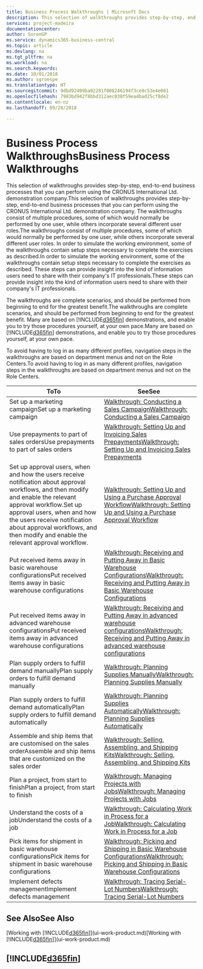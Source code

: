 ```yaml
---
title: Business Process Walkthroughs | Microsoft Docs
description: This selection of walkthroughs provides step-by-step, end-to-end business processes that you can perform using the CRONUS International Ltd. demonstration company. The walkthroughs consist of multiple procedures, some of which would normally be performed by one user, while others incorporate several different user roles. In order to simulate the working environment, some of the walkthroughs contain setup steps necessary to complete the exercises as described. These steps can provide insight into the kind of information users need to share with their company's IT professionals.
services: project-madeira
documentationcenter: 
author: SorenGP
ms.service: dynamics365-business-central
ms.topic: article
ms.devlang: na
ms.tgt_pltfrm: na
ms.workload: na
ms.search.keywords: 
ms.date: 10/01/2018
ms.author: sgroespe
ms.translationtype: HT
ms.sourcegitcommit: 9dbd92409ba02281f008246194f3ce0c53e4e001
ms.openlocfilehash: 7983bd942f8bbd312aec030f59ea4bad25cf8de2
ms.contentlocale: en-nz
ms.lasthandoff: 09/28/2018

---
```

# <a name="business-process-walkthroughs"></a><span data-ttu-id="982b7-106">Business Process Walkthroughs</span><span class="sxs-lookup"><span data-stu-id="982b7-106">Business Process Walkthroughs</span></span>
<span data-ttu-id="982b7-107">This selection of walkthroughs provides step-by-step, end-to-end business processes that you can perform using the CRONUS International Ltd. demonstration company.</span><span class="sxs-lookup"><span data-stu-id="982b7-107">This selection of walkthroughs provides step-by-step, end-to-end business processes that you can perform using the CRONUS International Ltd. demonstration company.</span></span> <span data-ttu-id="982b7-108">The walkthroughs consist of multiple procedures, some of which would normally be performed by one user, while others incorporate several different user roles.</span><span class="sxs-lookup"><span data-stu-id="982b7-108">The walkthroughs consist of multiple procedures, some of which would normally be performed by one user, while others incorporate several different user roles.</span></span> <span data-ttu-id="982b7-109">In order to simulate the working environment, some of the walkthroughs contain setup steps necessary to complete the exercises as described.</span><span class="sxs-lookup"><span data-stu-id="982b7-109">In order to simulate the working environment, some of the walkthroughs contain setup steps necessary to complete the exercises as described.</span></span> <span data-ttu-id="982b7-110">These steps can provide insight into the kind of information users need to share with their company's IT professionals.</span><span class="sxs-lookup"><span data-stu-id="982b7-110">These steps can provide insight into the kind of information users need to share with their company's IT professionals.</span></span>  

 <span data-ttu-id="982b7-111">The walkthroughs are complete scenarios, and should be performed from beginning to end for the greatest benefit.</span><span class="sxs-lookup"><span data-stu-id="982b7-111">The walkthroughs are complete scenarios, and should be performed from beginning to end for the greatest benefit.</span></span> <span data-ttu-id="982b7-112">Many are based on [!INCLUDE[d365fin](includes/d365fin_md.md)] demonstrations, and enable you to try those procedures yourself, at your own pace.</span><span class="sxs-lookup"><span data-stu-id="982b7-112">Many are based on [!INCLUDE[d365fin](includes/d365fin_md.md)] demonstrations, and enable you to try those procedures yourself, at your own pace.</span></span>  

 <span data-ttu-id="982b7-113">To avoid having to log in as many different profiles, navigation steps in the walkthroughs are based on department menus and not on the Role Centers.</span><span class="sxs-lookup"><span data-stu-id="982b7-113">To avoid having to log in as many different profiles, navigation steps in the walkthroughs are based on department menus and not on the Role Centers.</span></span>  

|<span data-ttu-id="982b7-114">To</span><span class="sxs-lookup"><span data-stu-id="982b7-114">To</span></span>|<span data-ttu-id="982b7-115">See</span><span class="sxs-lookup"><span data-stu-id="982b7-115">See</span></span>|  
|--------|---------|  
|<span data-ttu-id="982b7-116">Set up a marketing campaign</span><span class="sxs-lookup"><span data-stu-id="982b7-116">Set up a marketing campaign</span></span>|[<span data-ttu-id="982b7-117">Walkthrough: Conducting a Sales Campaign</span><span class="sxs-lookup"><span data-stu-id="982b7-117">Walkthrough: Conducting a Sales Campaign</span></span>](walkthrough-conducting-a-sales-campaign.md)|  
|<span data-ttu-id="982b7-118">Use prepayments to part of sales orders</span><span class="sxs-lookup"><span data-stu-id="982b7-118">Use prepayments to part of sales orders</span></span>|[<span data-ttu-id="982b7-119">Walkthrough: Setting Up and Invoicing Sales Prepayments</span><span class="sxs-lookup"><span data-stu-id="982b7-119">Walkthrough: Setting Up and Invoicing Sales Prepayments</span></span>](walkthrough-setting-up-and-invoicing-sales-prepayments.md)|  
|<span data-ttu-id="982b7-120">Set up approval users, when and how the users receive notification about approval workflows, and then modify and enable the relevant approval workflow.</span><span class="sxs-lookup"><span data-stu-id="982b7-120">Set up approval users, when and how the users receive notification about approval workflows, and then modify and enable the relevant approval workflow.</span></span>|[<span data-ttu-id="982b7-121">Walkthrough: Setting Up and Using a Purchase Approval Workflow</span><span class="sxs-lookup"><span data-stu-id="982b7-121">Walkthrough: Setting Up and Using a Purchase Approval Workflow</span></span>](walkthrough-setting-up-and-using-a-purchase-approval-workflow.md)|  
|<span data-ttu-id="982b7-122">Put received items away in basic warehouse configurations</span><span class="sxs-lookup"><span data-stu-id="982b7-122">Put received items away in basic warehouse configurations</span></span>|[<span data-ttu-id="982b7-123">Walkthrough: Receiving and Putting Away in Basic Warehouse Configurations</span><span class="sxs-lookup"><span data-stu-id="982b7-123">Walkthrough: Receiving and Putting Away in Basic Warehouse Configurations</span></span>](walkthrough-receiving-and-putting-away-in-basic-warehousing.md)|  
|<span data-ttu-id="982b7-124">Put received items away in advanced warehouse configurations</span><span class="sxs-lookup"><span data-stu-id="982b7-124">Put received items away in advanced warehouse configurations</span></span>|[<span data-ttu-id="982b7-125">Walkthrough: Receiving and Putting Away in advanced warehouse configurations</span><span class="sxs-lookup"><span data-stu-id="982b7-125">Walkthrough: Receiving and Putting Away in advanced warehouse configurations</span></span>](walkthrough-receiving-and-putting-away-in-advanced-warehousing.md)|  
|<span data-ttu-id="982b7-126">Plan supply orders to fulfill demand manually</span><span class="sxs-lookup"><span data-stu-id="982b7-126">Plan supply orders to fulfill demand manually</span></span>|[<span data-ttu-id="982b7-127">Walkthrough: Planning Supplies Manually</span><span class="sxs-lookup"><span data-stu-id="982b7-127">Walkthrough: Planning Supplies Manually</span></span>](walkthrough-planning-supplies-manually.md)|  
|<span data-ttu-id="982b7-128">Plan supply orders to fulfill demand automatically</span><span class="sxs-lookup"><span data-stu-id="982b7-128">Plan supply orders to fulfill demand automatically</span></span>|[<span data-ttu-id="982b7-129">Walkthrough: Planning Supplies Automatically</span><span class="sxs-lookup"><span data-stu-id="982b7-129">Walkthrough: Planning Supplies Automatically</span></span>](walkthrough-planning-supplies-automatically.md)|  
|<span data-ttu-id="982b7-130">Assemble and ship items that are customised on the sales order</span><span class="sxs-lookup"><span data-stu-id="982b7-130">Assemble and ship items that are customized on the sales order</span></span>|[<span data-ttu-id="982b7-131">Walkthrough: Selling, Assembling, and Shipping Kits</span><span class="sxs-lookup"><span data-stu-id="982b7-131">Walkthrough: Selling, Assembling, and Shipping Kits</span></span>](walkthrough-selling-assembling-and-shipping-kits.md)|  
|<span data-ttu-id="982b7-132">Plan a project, from start to finish</span><span class="sxs-lookup"><span data-stu-id="982b7-132">Plan a project, from start to finish</span></span>|[<span data-ttu-id="982b7-133">Walkthrough: Managing Projects with Jobs</span><span class="sxs-lookup"><span data-stu-id="982b7-133">Walkthrough: Managing Projects with Jobs</span></span>](walkthrough-managing-projects-with-jobs.md)|  
|<span data-ttu-id="982b7-134">Understand the costs of a job</span><span class="sxs-lookup"><span data-stu-id="982b7-134">Understand the costs of a job</span></span>|[<span data-ttu-id="982b7-135">Walkthrough: Calculating Work in Process for a Job</span><span class="sxs-lookup"><span data-stu-id="982b7-135">Walkthrough: Calculating Work in Process for a Job</span></span>](walkthrough-calculating-work-in-process-for-a-job.md)|  
|<span data-ttu-id="982b7-136">Pick items for shipment in basic warehouse configurations</span><span class="sxs-lookup"><span data-stu-id="982b7-136">Pick items for shipment in basic warehouse configurations</span></span>|[<span data-ttu-id="982b7-137">Walkthrough: Picking and Shipping in Basic Warehouse Configurations</span><span class="sxs-lookup"><span data-stu-id="982b7-137">Walkthrough: Picking and Shipping in Basic Warehouse Configurations</span></span>](walkthrough-picking-and-shipping-in-basic-warehousing.md)|  
|<span data-ttu-id="982b7-138">Implement defects management</span><span class="sxs-lookup"><span data-stu-id="982b7-138">Implement defects management</span></span>|[<span data-ttu-id="982b7-139">Walkthrough: Tracing Serial-Lot Numbers</span><span class="sxs-lookup"><span data-stu-id="982b7-139">Walkthrough: Tracing Serial-Lot Numbers</span></span>](walkthrough-tracing-serial-lot-numbers.md)|  

## <a name="see-also"></a><span data-ttu-id="982b7-140">See Also</span><span class="sxs-lookup"><span data-stu-id="982b7-140">See Also</span></span>
<span data-ttu-id="982b7-141">[Working with [!INCLUDE[d365fin](includes/d365fin_md.md)]](ui-work-product.md)</span><span class="sxs-lookup"><span data-stu-id="982b7-141">[Working with [!INCLUDE[d365fin](includes/d365fin_md.md)]](ui-work-product.md)</span></span>  

## [!INCLUDE[d365fin](includes/free_trial_md.md)]  
 

